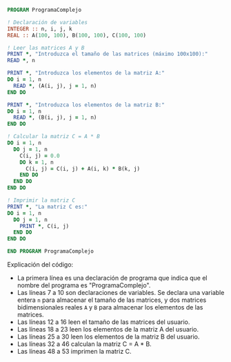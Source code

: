 ```fortran
PROGRAM ProgramaComplejo

! Declaración de variables
INTEGER :: n, i, j, k
REAL :: A(100, 100), B(100, 100), C(100, 100)

! Leer las matrices A y B
PRINT *, "Introduzca el tamaño de las matrices (máximo 100x100):"
READ *, n

PRINT *, "Introduzca los elementos de la matriz A:"
DO i = 1, n
  READ *, (A(i, j), j = 1, n)
END DO

PRINT *, "Introduzca los elementos de la matriz B:"
DO i = 1, n
  READ *, (B(i, j), j = 1, n)
END DO

! Calcular la matriz C = A * B
DO i = 1, n
  DO j = 1, n
    C(i, j) = 0.0
    DO k = 1, n
      C(i, j) = C(i, j) + A(i, k) * B(k, j)
    END DO
  END DO
END DO

! Imprimir la matriz C
PRINT *, "La matriz C es:"
DO i = 1, n
  DO j = 1, n
    PRINT *, C(i, j)
  END DO
END DO

END PROGRAM ProgramaComplejo
```

Explicación del código:

* La primera línea es una declaración de programa que indica que el nombre del programa es "ProgramaComplejo".
* Las líneas 7 a 10 son declaraciones de variables. Se declara una variable entera `n` para almacenar el tamaño de las matrices, y dos matrices bidimensionales reales `A` y `B` para almacenar los elementos de las matrices.
* Las líneas 12 a 16 leen el tamaño de las matrices del usuario.
* Las líneas 18 a 23 leen los elementos de la matriz A del usuario.
* Las líneas 25 a 30 leen los elementos de la matriz B del usuario.
* Las líneas 32 a 46 calculan la matriz C = A * B.
* Las líneas 48 a 53 imprimen la matriz C.